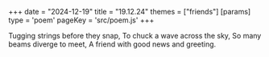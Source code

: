 +++
date = "2024-12-19"
title = "19.12.24"
themes = ["friends"]
[params]
  type = 'poem'
  pageKey = 'src/poem.js'
+++

Tugging strings before they snap,
To chuck a wave across the sky,
So many beams diverge to meet,
A friend with good news and greeting.
